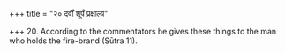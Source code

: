 +++
title = "२० दर्वीं शूर्पं प्रक्षाल्य"

+++
20. According to the commentators he gives these things to the man who holds the fire-brand (Sūtra 11).
